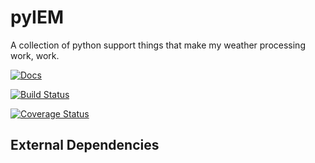 pyIEM
=====

A collection of python support things that make my weather processing work, work.

[![Docs](https://readthedocs.org/projects/pyiem/badge/?version=latest)](https://readthedocs.org/projects/pyiem/)

[![Build Status](https://travis-ci.org/akrherz/pyIEM.svg)](https://travis-ci.org/akrherz/pyIEM)

[![Coverage Status](https://coveralls.io/repos/akrherz/pyIEM/badge.svg?branch=master&service=github)](https://coveralls.io/github/akrherz/pyIEM?branch=master)

External Dependencies
---------------------

